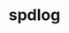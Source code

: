 ---
title: "spdlog"
layout: cache
categories: [package, develop]
meta: {"compilers": ["apple-clang@16.0.0", "gcc@10.2.1", "gcc@10.5.0", "gcc@11.4.0", "gcc@13.3.0", "gcc@7.5.0", "gcc@9.4.0"], "num_specs": 30, "num_specs_by_stack": {"developer-tools-aarch64-linux-gnu": 3, "developer-tools-darwin": 3, "developer-tools-manylinux2014": 1, "developer-tools-x86_64_v3-linux-gnu": 3, "e4s": 6, "e4s-neoverse-v2": 6, "e4s-neoverse_v1": 4, "e4s-power": 1, "radiuss": 3, "root": 30}, "oss": ["centos7", "rhel8", "sequoia", "ubuntu18.04", "ubuntu20.04", "ubuntu22.04"], "platforms": ["darwin", "linux"], "stacks": ["developer-tools-aarch64-linux-gnu", "developer-tools-darwin", "developer-tools-manylinux2014", "developer-tools-x86_64_v3-linux-gnu", "e4s", "e4s-neoverse-v2", "e4s-neoverse_v1", "e4s-power", "radiuss", "root"], "targets": ["aarch64", "neoverse_v1", "neoverse_v2", "ppc64le", "x86_64_v3"], "versions": ["1.12.0", "1.14.1", "1.15.0", "1.15.2"]}
spec_details: [{"compiler": "gcc@10.5.0", "hash": "3ta2o7xrjsymymbbgthsbv3qtak5edjh", "os": "centos7", "platform": "linux", "size": "-", "stacks": ["developer-tools-x86_64_v3-linux-gnu", "root"], "target": "x86_64_v3", "variants": ["build_system=cmake", "build_type=Release", "generator=make", "~ipo", "patches:=fdc325d", "+shared"], "versions": ["1.15.2"]}, {"compiler": "gcc@11.4.0", "hash": "3wzvmb6ceclxnrf7w4wwddimg4im5pzx", "os": "ubuntu22.04", "platform": "linux", "size": "-", "stacks": ["e4s-neoverse-v2", "root"], "target": "neoverse_v2", "variants": ["build_system=cmake", "build_type=Release", "generator=make", "~ipo", "patches:=fdc325d", "+shared"], "versions": ["1.12.0"]}, {"compiler": "gcc@13.3.0", "hash": "4qedvu2ky5g3yssjznu6r3izhh55mlgq", "os": "rhel8", "platform": "linux", "size": "-", "stacks": ["developer-tools-aarch64-linux-gnu", "root"], "target": "aarch64", "variants": ["build_system=cmake", "build_type=Release", "generator=make", "~ipo", "patches:=fdc325d", "+shared"], "versions": ["1.15.2"]}, {"compiler": "gcc@11.4.0", "hash": "6kfikydvuonf2r4v5fgxhawhbwtp3doo", "os": "ubuntu22.04", "platform": "linux", "size": "-", "stacks": ["e4s-neoverse-v2", "root"], "target": "neoverse_v2", "variants": ["build_system=cmake", "build_type=Release", "generator=make", "~ipo", "patches:=5ed92f4,fd4cbb1,fdc325d", "+shared"], "versions": ["1.15.0"]}, {"compiler": "apple-clang@16.0.0", "hash": "7kofzzgyy7mbftxtm4jboyaqfe5agomi", "os": "sequoia", "platform": "darwin", "size": "-", "stacks": ["developer-tools-darwin", "root"], "target": "aarch64", "variants": ["build_system=cmake", "build_type=Release", "generator=make", "~ipo", "patches:=fdc325d", "+shared"], "versions": ["1.15.2"]}, {"compiler": "gcc@11.4.0", "hash": "azwvecew4kzmahah63o7s3yhitxdew6f", "os": "ubuntu22.04", "platform": "linux", "size": "-", "stacks": ["e4s", "root"], "target": "x86_64_v3", "variants": ["build_system=cmake", "build_type=Release", "generator=make", "~ipo", "patches:=fdc325d", "+shared"], "versions": ["1.12.0"]}, {"compiler": "gcc@13.3.0", "hash": "bvvxpcvgjh6hesaakryz44cinooo3oys", "os": "rhel8", "platform": "linux", "size": "-", "stacks": ["developer-tools-aarch64-linux-gnu", "root"], "target": "aarch64", "variants": ["build_system=cmake", "build_type=Release", "generator=make", "~ipo", "patches:=fdc325d", "+shared"], "versions": ["1.15.2"]}, {"compiler": "gcc@11.4.0", "hash": "cxhgjong6noqy5vvw7u4wig2tbevr52i", "os": "ubuntu22.04", "platform": "linux", "size": "-", "stacks": ["e4s", "root"], "target": "x86_64_v3", "variants": ["build_system=cmake", "build_type=Release", "generator=make", "~ipo", "patches:=fdc325d", "+shared"], "versions": ["1.12.0"]}, {"compiler": "apple-clang@16.0.0", "hash": "f7khkhldbisqefiy4e5uphten2sqfrlh", "os": "sequoia", "platform": "darwin", "size": "-", "stacks": ["developer-tools-darwin", "root"], "target": "aarch64", "variants": ["build_system=cmake", "build_type=Release", "generator=make", "~ipo", "patches:=fdc325d", "+shared"], "versions": ["1.15.2"]}, {"compiler": "gcc@11.4.0", "hash": "galzfrqvp6yq7xbuk6cesp3qnriyglnp", "os": "ubuntu22.04", "platform": "linux", "size": "-", "stacks": ["e4s", "root"], "target": "x86_64_v3", "variants": ["build_system=cmake", "build_type=Release", "generator=make", "~ipo", "patches:=5ed92f4,fd4cbb1,fdc325d", "+shared"], "versions": ["1.15.0"]}, {"compiler": "gcc@11.4.0", "hash": "gn3fc5gnmf2tqg54xl3w4qsyisaidlrg", "os": "ubuntu22.04", "platform": "linux", "size": "-", "stacks": ["e4s-neoverse-v2", "root"], "target": "neoverse_v2", "variants": ["build_system=cmake", "build_type=Release", "generator=make", "~ipo", "patches:=fdc325d", "+shared"], "versions": ["1.12.0"]}, {"compiler": "apple-clang@16.0.0", "hash": "jcej72litjvgj4v5xzpsrqijezxha7xr", "os": "sequoia", "platform": "darwin", "size": "-", "stacks": ["developer-tools-darwin", "root"], "target": "aarch64", "variants": ["build_system=cmake", "build_type=Release", "generator=make", "~ipo", "patches:=fdc325d", "+shared"], "versions": ["1.15.2"]}, {"compiler": "gcc@7.5.0", "hash": "jheuwpa2ewsxacxym5qui22jkv5hx3je", "os": "ubuntu18.04", "platform": "linux", "size": "-", "stacks": ["radiuss", "root"], "target": "x86_64_v3", "variants": ["build_system=cmake", "build_type=Release", "generator=make", "~ipo", "patches:=fdc325d", "+shared"], "versions": ["1.12.0"]}, {"compiler": "gcc@11.4.0", "hash": "jjbh5i5q2dspospuzf5pmixxjuy7hgpr", "os": "ubuntu22.04", "platform": "linux", "size": "-", "stacks": ["e4s", "root"], "target": "x86_64_v3", "variants": ["build_system=cmake", "build_type=Release", "generator=make", "~ipo", "patches:=5ed92f4,fd4cbb1,fdc325d", "+shared"], "versions": ["1.15.0"]}, {"compiler": "gcc@11.4.0", "hash": "l4ffjlyursoimkjyklufub2sf3bwb4r4", "os": "ubuntu22.04", "platform": "linux", "size": "-", "stacks": ["e4s-neoverse-v2", "root"], "target": "neoverse_v2", "variants": ["build_system=cmake", "build_type=Release", "generator=make", "~ipo", "patches:=fdc325d", "+shared"], "versions": ["1.12.0"]}, {"compiler": "gcc@11.4.0", "hash": "lxvt2d3ytgkj6hvkh22gcytrkk2vufdr", "os": "ubuntu22.04", "platform": "linux", "size": "-", "stacks": ["e4s", "root"], "target": "x86_64_v3", "variants": ["build_system=cmake", "build_type=Release", "generator=make", "~ipo", "patches:=5ed92f4,fd4cbb1,fdc325d", "+shared"], "versions": ["1.15.0"]}, {"compiler": "gcc@11.4.0", "hash": "mpb7ay4xhedxr6wnpqaotzwdnzzrpqug", "os": "ubuntu22.04", "platform": "linux", "size": "-", "stacks": ["e4s-neoverse-v2", "root"], "target": "neoverse_v2", "variants": ["build_system=cmake", "build_type=Release", "generator=make", "~ipo", "patches:=5ed92f4,fd4cbb1,fdc325d", "+shared"], "versions": ["1.15.0"]}, {"compiler": "gcc@11.4.0", "hash": "mz6sa7zfva2r2f7ybbh2lace2kbqxw6g", "os": "ubuntu22.04", "platform": "linux", "size": "-", "stacks": ["e4s-neoverse_v1", "root"], "target": "neoverse_v1", "variants": ["build_system=cmake", "build_type=Release", "generator=make", "~ipo", "+shared"], "versions": ["1.14.1"]}, {"compiler": "gcc@10.5.0", "hash": "oxr37bmcejj4v2owrmh7oi55syqnt5ei", "os": "centos7", "platform": "linux", "size": "-", "stacks": ["developer-tools-x86_64_v3-linux-gnu", "root"], "target": "x86_64_v3", "variants": ["build_system=cmake", "build_type=Release", "generator=make", "~ipo", "patches:=fdc325d", "+shared"], "versions": ["1.15.2"]}, {"compiler": "gcc@7.5.0", "hash": "r4uadib7rj4f4pxp5ihj2g735h3hgkwq", "os": "ubuntu18.04", "platform": "linux", "size": "-", "stacks": ["radiuss", "root"], "target": "x86_64_v3", "variants": ["build_system=cmake", "build_type=Release", "generator=make", "~ipo", "patches:=fdc325d", "+shared"], "versions": ["1.12.0"]}, {"compiler": "gcc@10.2.1", "hash": "t2wpgiyv75o4jxctasyolrrh7mnu5eo6", "os": "centos7", "platform": "linux", "size": "-", "stacks": ["developer-tools-manylinux2014", "root"], "target": "x86_64_v3", "variants": ["build_system=cmake", "build_type=Release", "generator=make", "~ipo", "+shared"], "versions": ["1.14.1"]}, {"compiler": "gcc@11.4.0", "hash": "tbtggpzabqtbbmq6neqg6m4dgpnk7g5m", "os": "ubuntu22.04", "platform": "linux", "size": "-", "stacks": ["e4s-neoverse_v1", "root"], "target": "neoverse_v1", "variants": ["build_system=cmake", "build_type=Release", "generator=make", "~ipo", "+shared"], "versions": ["1.12.0"]}, {"compiler": "gcc@9.4.0", "hash": "w257pmb2hvraqlaetac5ycjve5qoewvp", "os": "ubuntu20.04", "platform": "linux", "size": "-", "stacks": ["e4s-power", "root"], "target": "ppc64le", "variants": ["build_system=cmake", "build_type=Release", "generator=make", "~ipo", "+shared"], "versions": ["1.12.0"]}, {"compiler": "gcc@7.5.0", "hash": "wievzfizj2riotmd7job4ugtqvgwnfbq", "os": "ubuntu18.04", "platform": "linux", "size": "-", "stacks": ["radiuss", "root"], "target": "x86_64_v3", "variants": ["build_system=cmake", "build_type=Release", "generator=make", "~ipo", "patches:=fdc325d", "+shared"], "versions": ["1.12.0"]}, {"compiler": "gcc@11.4.0", "hash": "wwq2id4k6ok6xx5oxb4ufetxikd7vvxi", "os": "ubuntu22.04", "platform": "linux", "size": "-", "stacks": ["e4s-neoverse_v1", "root"], "target": "neoverse_v1", "variants": ["build_system=cmake", "build_type=Release", "generator=make", "~ipo", "+shared"], "versions": ["1.14.1"]}, {"compiler": "gcc@13.3.0", "hash": "xgjh4okuzq6seai63tqsxlua3d6ggtck", "os": "rhel8", "platform": "linux", "size": "-", "stacks": ["developer-tools-aarch64-linux-gnu", "root"], "target": "aarch64", "variants": ["build_system=cmake", "build_type=Release", "generator=make", "~ipo", "patches:=fdc325d", "+shared"], "versions": ["1.15.2"]}, {"compiler": "gcc@11.4.0", "hash": "xh5ubsh6cvjn3w2mag7nnlmxx6rwn2h7", "os": "ubuntu22.04", "platform": "linux", "size": "-", "stacks": ["e4s", "root"], "target": "x86_64_v3", "variants": ["build_system=cmake", "build_type=Release", "generator=make", "~ipo", "patches:=fdc325d", "+shared"], "versions": ["1.12.0"]}, {"compiler": "gcc@11.4.0", "hash": "xsitvzzs27er3765ddhunrz7yerrhmoi", "os": "ubuntu22.04", "platform": "linux", "size": "-", "stacks": ["e4s-neoverse_v1", "root"], "target": "neoverse_v1", "variants": ["build_system=cmake", "build_type=Release", "generator=make", "~ipo", "+shared"], "versions": ["1.12.0"]}, {"compiler": "gcc@11.4.0", "hash": "yyxcv3m626rqeg27qahva6xrnjh7qkpk", "os": "ubuntu22.04", "platform": "linux", "size": "-", "stacks": ["e4s-neoverse-v2", "root"], "target": "neoverse_v2", "variants": ["build_system=cmake", "build_type=Release", "generator=make", "~ipo", "patches:=5ed92f4,fd4cbb1,fdc325d", "+shared"], "versions": ["1.15.0"]}, {"compiler": "gcc@10.5.0", "hash": "zd562spu3zg7kferbuouz7ubporfjnsg", "os": "centos7", "platform": "linux", "size": "-", "stacks": ["developer-tools-x86_64_v3-linux-gnu", "root"], "target": "x86_64_v3", "variants": ["build_system=cmake", "build_type=Release", "generator=make", "~ipo", "patches:=fdc325d", "+shared"], "versions": ["1.15.2"]}]
---
